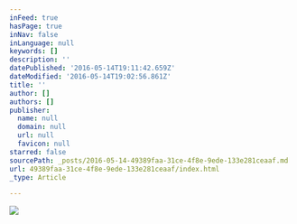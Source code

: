 ```yaml
---
inFeed: true
hasPage: true
inNav: false
inLanguage: null
keywords: []
description: ''
datePublished: '2016-05-14T19:11:42.659Z'
dateModified: '2016-05-14T19:02:56.861Z'
title: ''
author: []
authors: []
publisher:
  name: null
  domain: null
  url: null
  favicon: null
starred: false
sourcePath: _posts/2016-05-14-49389faa-31ce-4f8e-9ede-133e281ceaaf.md
url: 49389faa-31ce-4f8e-9ede-133e281ceaaf/index.html
_type: Article

---
```

![](https://the-grid-user-content.s3-us-west-2.amazonaws.com/bfcd7180-3a81-4058-b69a-ac4e7895cb7c.gif)